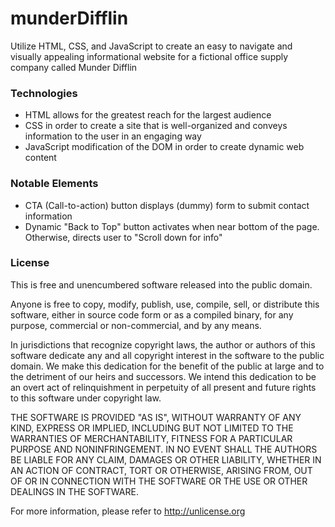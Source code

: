 # munderDifflin
Utilize HTML, CSS, and JavaScript to create an easy to navigate and visually appealing informational website for a fictional office supply company called Munder Difflin

### Technologies
* HTML allows for the greatest reach for the largest audience
* CSS in order to create a site that is well-organized and conveys information to the user in an engaging way
* JavaScript modification of the DOM in order to create dynamic web content

### Notable Elements
* CTA (Call-to-action) button displays (dummy) form to submit contact information
* Dynamic "Back to Top" button activates when near bottom of the page. Otherwise, directs user to "Scroll down for info"

### License
This is free and unencumbered software released into the public domain.

Anyone is free to copy, modify, publish, use, compile, sell, or
distribute this software, either in source code form or as a compiled
binary, for any purpose, commercial or non-commercial, and by any
means.

In jurisdictions that recognize copyright laws, the author or authors
of this software dedicate any and all copyright interest in the
software to the public domain. We make this dedication for the benefit
of the public at large and to the detriment of our heirs and
successors. We intend this dedication to be an overt act of
relinquishment in perpetuity of all present and future rights to this
software under copyright law.

THE SOFTWARE IS PROVIDED "AS IS", WITHOUT WARRANTY OF ANY KIND,
EXPRESS OR IMPLIED, INCLUDING BUT NOT LIMITED TO THE WARRANTIES OF
MERCHANTABILITY, FITNESS FOR A PARTICULAR PURPOSE AND NONINFRINGEMENT.
IN NO EVENT SHALL THE AUTHORS BE LIABLE FOR ANY CLAIM, DAMAGES OR
OTHER LIABILITY, WHETHER IN AN ACTION OF CONTRACT, TORT OR OTHERWISE,
ARISING FROM, OUT OF OR IN CONNECTION WITH THE SOFTWARE OR THE USE OR
OTHER DEALINGS IN THE SOFTWARE.

For more information, please refer to <http://unlicense.org>
